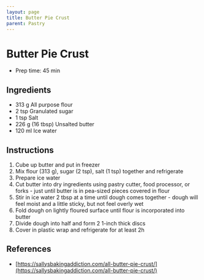 ```yaml
---
layout: page
title: Butter Pie Crust
parent: Pastry
---
```


# Butter Pie Crust

- Prep time: 45 min

## Ingredients

- 313 g All purpose flour
- 2 tsp Granulated sugar
- 1 tsp Salt
- 226 g (16 tbsp) Unsalted butter
- 120 ml Ice water

## Instructions

1. Cube up butter and put in freezer
2. Mix flour (313 g), sugar (2 tsp), salt (1 tsp) together and refrigerate
3. Prepare ice water
4. Cut butter into dry ingredients using pastry cutter, food processor, or forks - just until butter is in pea-sized pieces covered in flour
5. Stir in ice water 2 tbsp at a time until dough comes together - dough will feel moist and a little sticky, but not feel overly wet
6. Fold dough on lightly floured surface until flour is incorporated into butter
7. Divide dough into half and form 2 1-inch thick discs
8. Cover in plastic wrap and refrigerate for at least 2h

## References

- [https://sallysbakingaddiction.com/all-butter-pie-crust/](https://sallysbakingaddiction.com/all-butter-pie-crust/)
